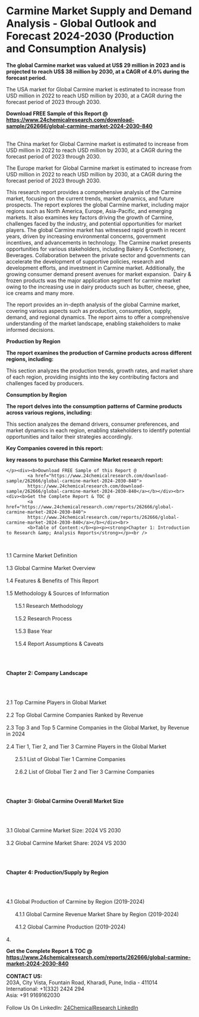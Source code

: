 <h1>Carmine Market Supply and Demand Analysis - Global Outlook and Forecast 2024-2030 (Production and Consumption Analysis)</h1><p><strong>The global Carmine market was valued at US$ 29 million in 2023 and is projected to reach US$ 38 million by 2030, at a CAGR of 4.0% during the forecast period.</strong></p><p>
</p><p>The USA market for Global Carmine market is estimated to increase from USD million in 2022 to reach USD million by 2030, at a CAGR during the forecast period of 2023 through 2030.</p><div><b>Download FREE Sample of this Report @ 
            <a href="https://www.24chemicalresearch.com/download-sample/262666/global-carmine-market-2024-2030-840">
            https://www.24chemicalresearch.com/download-sample/262666/global-carmine-market-2024-2030-840</a></b></div><br><p>
</p><p>The China market for Global Carmine market is estimated to increase from USD million in 2022 to reach USD million by 2030, at a CAGR during the forecast period of 2023 through 2030.</p><p>
</p><p>The Europe market for Global Carmine market is estimated to increase from USD million in 2022 to reach USD million by 2030, at a CAGR during the forecast period of 2023 through 2030.</p><p>
</p><p>This research report provides a comprehensive analysis of the Carmine market, focusing on the current trends, market dynamics, and future prospects. The report explores the global Carmine market, including major regions such as North America, Europe, Asia-Pacific, and emerging markets. It also examines key factors driving the growth of Carmine, challenges faced by the industry, and potential opportunities for market players. The global Carmine market has witnessed rapid growth in recent years, driven by increasing environmental concerns, government incentives, and advancements in technology. The Carmine market presents opportunities for various stakeholders, including Bakery &amp; Confectionery, Beverages. Collaboration between the private sector and governments can accelerate the development of supportive policies, research and development efforts, and investment in Carmine market. Additionally, the growing consumer demand present avenues for market expansion.  Dairy &amp; frozen products was the major application segment for carmine market owing to the increasing use in dairy products such as butter, cheese, ghee, ice creams and many more.</p><p>
</p><p>The report provides an in-depth analysis of the global Carmine market, covering various aspects such as production, consumption, supply, demand, and regional dynamics. The report aims to offer a comprehensive understanding of the market landscape, enabling stakeholders to make informed decisions.</p><p>
</p><p><strong>Production by Region</strong></p><p>
</p><p><strong>The report examines the production of Carmine products across different regions, including:</strong></p><p>
</p><p>
</p><p>This section analyzes the production trends, growth rates, and market share of each region, providing insights into the key contributing factors and challenges faced by producers.</p><p>
</p><p><strong>Consumption by Region</strong></p><p>
</p><p><strong>The report delves into the consumption patterns of Carmine products across various regions, including:</strong></p><p>
</p><p>
</p><p>This section analyzes the demand drivers, consumer preferences, and market dynamics in each region, enabling stakeholders to identify potential opportunities and tailor their strategies accordingly.</p><p>
<strong>Key Companies covered in this report:</strong></p><p>
</p><p>
</p><p><strong>key reasons to purchase this Carmine Market research report:</strong></p><p>

	</p><div><b>Download FREE Sample of this Report @ 
            <a href="https://www.24chemicalresearch.com/download-sample/262666/global-carmine-market-2024-2030-840">
            https://www.24chemicalresearch.com/download-sample/262666/global-carmine-market-2024-2030-840</a></b></div><br><div><b>Get the Complete Report & TOC @ 
            <a href="https://www.24chemicalresearch.com/reports/262666/global-carmine-market-2024-2030-840">
            https://www.24chemicalresearch.com/reports/262666/global-carmine-market-2024-2030-840</a></b></div><br>
            <b>Table of Content:</b><p><p><strong>Chapter 1: Introduction to Research &amp; Analysis Reports</strong></p><br />
<br />
<p>1.1 Carmine Market Definition<br /><br />
1.3 Global Carmine Market Overview<br /><br />
1.4 Features &amp; Benefits of This Report<br /><br />
1.5 Methodology &amp; Sources of Information<br /><br />
&nbsp;&nbsp;&nbsp;&nbsp;&nbsp; 1.5.1 Research Methodology<br /><br />
&nbsp;&nbsp;&nbsp;&nbsp;&nbsp; 1.5.2 Research Process<br /><br />
&nbsp;&nbsp;&nbsp;&nbsp;&nbsp; 1.5.3 Base Year<br /><br />
&nbsp;&nbsp;&nbsp;&nbsp;&nbsp; 1.5.4 Report Assumptions &amp; Caveats</p><br />
<br />
<p><strong>Chapter 2: Company Landscape</strong></p><br />
<br />
<p>2.1 Top Carmine Players in Global Market<br /><br />
2.2 Top Global Carmine Companies Ranked by Revenue<br /><br />
2.3 Top 3 and Top 5 Carmine Companies in the Global Market, by Revenue in 2024<br /><br />
2.4 Tier 1, Tier 2, and Tier 3 Carmine Players in the Global Market<br /><br />
&nbsp;&nbsp;&nbsp;&nbsp;&nbsp; 2.5.1 List of Global Tier 1 Carmine Companies<br /><br />
&nbsp;&nbsp;&nbsp;&nbsp;&nbsp; 2.6.2 List of Global Tier 2 and Tier 3 Carmine Companies</p><br />
<br />
<p><strong>Chapter 3: Global Carmine Overall Market Size</strong></p><br />
<br />
<p>3.1 Global Carmine Market Size: 2024 VS 2030<br /><br />
3.2 Global Carmine Market Share: 2024 VS 2030</p><br />
<br />
<p><strong>Chapter 4: Production/Supply by Region</strong></p><br />
<br />
<p>4.1 Global Production of Carmine by Region (2019-2024)<br /><br />
&nbsp;&nbsp;&nbsp;&nbsp;&nbsp; 4.1.1 Global Carmine Revenue Market Share by Region (2019-2024)<br /><br />
&nbsp;&nbsp;&nbsp;&nbsp;&nbsp; 4.1.2 Global Carmine Production (2019-2024)<br /><br />
4.</p><div><b>Get the Complete Report & TOC @ 
            <a href="https://www.24chemicalresearch.com/reports/262666/global-carmine-market-2024-2030-840">
            https://www.24chemicalresearch.com/reports/262666/global-carmine-market-2024-2030-840</a></b></div><br><b>CONTACT US:</b><br>
            203A, City Vista, Fountain Road, Kharadi, Pune, India - 411014<br>
            International: +1(332) 2424 294<br>
            Asia: +91 9169162030 <br><br>
            Follow Us On LinkedIn: <a href="https://www.linkedin.com/company/24chemicalresearch/">24ChemicalResearch LinkedIn</a>